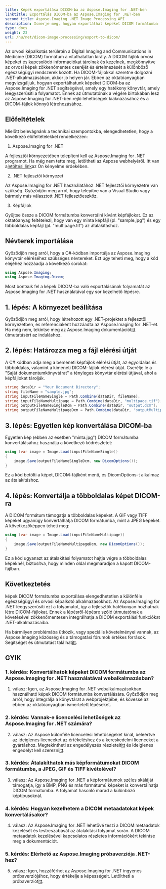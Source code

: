 ```yaml
---
title: Képek exportálása DICOM-ba az Aspose.Imaging for .NET-ben
linktitle: Exportálás DICOM-ba az Aspose.Imaging for .NET-ben
second_title: Aspose.Imaging .NET Image Processing API
description: Ismerje meg, hogyan exportálhat képeket DICOM formátumba .NET-ben az Aspose.Imaging segítségével. Konvertálja az orvosi képeket könnyedén.
type: docs
weight: 23
url: /hu/net/dicom-image-processing/export-to-dicom/
---
```

Az orvosi képalkotás területén a Digital Imaging and Communications in Medicine (DICOM) formátum a vitathatatlan király. A DICOM fájlok orvosi képeket és kapcsolódó információkat tárolnak és kezelnek, megkönnyítve az orvosi képek zökkenőmentes cseréjét és értelmezését a különböző egészségügyi rendszerek között. Ha DICOM-fájlokkal szeretne dolgozni .NET-alkalmazásában, akkor jó helyen jár. Ebben az oktatóanyagban megvizsgáljuk, hogyan exportálhatunk képeket DICOM-ba az Aspose.Imaging for .NET segítségével, amely egy hatékony könyvtár, amely leegyszerűsíti a folyamatot. Ennek az útmutatónak a végére birtokában lesz az Aspose.Imaging for .NET-ben rejlő lehetőségek kiaknázásához és a DICOM-fájlok könnyű létrehozásához.

## Előfeltételek

Mielőtt belevágnánk a technikai szempontokba, elengedhetetlen, hogy a következő előfeltételekkel rendelkezzen:

1. Aspose.Imaging for .NET

 A fejlesztői környezetében telepíteni kell az Aspose.Imaging for .NET programot. Ha még nem tette meg, letöltheti az Aspose webhelyéről. Itt van a[letöltési link](https://releases.aspose.com/imaging/net/)az Ön kényelme érdekében.

2. .NET fejlesztői környezet

Az Aspose.Imaging for .NET használatához .NET fejlesztői környezetre van szükség. Győződjön meg arról, hogy telepítve van a Visual Studio vagy bármely más választott .NET fejlesztőeszköz.

3. Képfájlok

Gyűjtse össze a DICOM formátumba konvertálni kívánt képfájlokat. Ez az oktatóanyag feltételezi, hogy van egy minta képfájl (pl. "sample.jpg") és egy többoldalas képfájl (pl. "multipage.tif") az átalakításhoz.

## Névterek importálása

Győződjön meg arról, hogy a C#-kódban importálja az Aspose.Imaging könyvtár eléréséhez szükséges névtereket. Ezt úgy teheti meg, hogy a kód elejéhez hozzáadja a következő sorokat:

```csharp
using Aspose.Imaging;
using Aspose.Imaging.Dicom;
```

Most bontsuk fel a képek DICOM-ba való exportálásának folyamatát az Aspose.Imaging for .NET használatával egy sor kezelhető lépésre.

## 1. lépés: A környezet beállítása

 Győződjön meg arról, hogy létrehozott egy .NET-projektet a fejlesztői környezetben, és referenciaként hozzáadta az Aspose.Imaging for .NET-et. Ha még nem, tekintse meg az Aspose.Imaging dokumentációt[itt](https://reference.aspose.com/imaging/net/) útmutatásért az induláshoz.

## 2. lépés: Határozza meg a fájl elérési útját

A C# kódban adja meg a bemeneti képfájlok elérési útját, az egyoldalas és többoldalas, valamint a kimeneti DICOM-fájlok elérési útját. Cserélje le a "Saját dokumentumkönyvtárat" a tényleges könyvtár elérési útjával, ahol a képfájlokat tárolják.

```csharp
string dataDir = "Your Document Directory";
string fileName = "sample.jpg";
string inputFileNameSingle = Path.Combine(dataDir, fileName);
string inputFileNameMultipage = Path.Combine(dataDir, "multipage.tif");
string outputFileNameSingleDcm = Path.Combine(dataDir, "output.dcm");
string outputFileNameMultipageDcm = Path.Combine(dataDir, "outputMultipage.dcm");
```

## 3. lépés: Egyetlen kép konvertálása DICOM-ba

Egyetlen kép (ebben az esetben "minta.jpg") DICOM formátumba konvertálásához használja a következő kódrészletet:

```csharp
using (var image = Image.Load(inputFileNameSingle))
{
    image.Save(outputFileNameSingleDcm, new DicomOptions());
}
```

Ez a kód betölti a képet, DICOM-fájlként menti, és DicomOptions-t alkalmaz az átalakításhoz.

## 4. lépés: Konvertálja a többoldalas képet DICOM-ra

A DICOM formátum támogatja a többoldalas képeket. A GIF vagy TIFF képeket ugyanúgy konvertálhatja DICOM formátumba, mint a JPEG képeket. A következőképpen teheti meg:

```csharp
using (var image = Image.Load(inputFileNameMultipage))
{
    image.Save(outputFileNameMultipageDcm, new DicomOptions());
}
```

Ez a kód ugyanazt az átalakítási folyamatot hajtja végre a többoldalas képeknél, biztosítva, hogy minden oldal megmaradjon a kapott DICOM-fájlban.

## Következtetés

képek DICOM formátumba exportálása elengedhetetlen a különféle egészségügyi és orvosi képalkotó alkalmazásokhoz. Az Aspose.Imaging for .NET leegyszerűsíti ezt a folyamatot, így a fejlesztők hatékonyan hozhatnak létre DICOM-fájlokat. Ennek a lépésről-lépésre szóló útmutatónak a követésével zökkenőmentesen integrálhatja a DICOM exportálási funkciókat .NET-alkalmazásaiba.

 Ha bármilyen problémába ütközik, vagy speciális követelményei vannak, az Aspose.Imaging közösség és a támogatási fórumok értékes források. Segítséget és útmutatást találhat[itt](https://forum.aspose.com/).

## GYIK

### 1. kérdés: Konvertálhatok képeket DICOM formátumba az Aspose.Imaging for .NET használatával webalkalmazásban?

1. válasz: Igen, az Aspose.Imaging for .NET webalkalmazásokban használható képek DICOM formátumba konvertálására. Győződjön meg arról, hogy integrálja a könyvtárat a webprojektjébe, és kövesse az ebben az oktatóanyagban ismertetett lépéseket.

### 2. kérdés: Vannak-e licencelési lehetőségek az Aspose.Imaging for .NET számára?

2. válasz: Az Aspose különféle licencelési lehetőségeket kínál, beleértve az ideiglenes licenceket az értékeléshez és a kereskedelmi licenceket a gyártáshoz. Megtekintheti az engedélyezés részleteit[itt](https://purchase.aspose.com/buy) és ideiglenes engedélyt kell szerezni[itt](https://purchase.aspose.com/temporary-license/).

### 3. kérdés: Átalakíthatok más képformátumokat DICOM formátumba, a JPEG, GIF és TIFF kivételével?

3. válasz: Az Aspose.Imaging for .NET a képformátumok széles skáláját támogatja, így a BMP, PNG és más formátumú képeket is konvertálhatja DICOM formátumba. A folyamat hasonló marad a különböző képtípusoknál.

### 4. kérdés: Hogyan kezelhetem a DICOM metaadatokat képek konvertálásakor?

4. válasz: Az Aspose.Imaging for .NET lehetővé teszi a DICOM metaadatok kezelését és testreszabását az átalakítási folyamat során. A DICOM metaadatok kezelésével kapcsolatos részletes információkért tekintse meg a dokumentációt.

### 5. kérdés: Elérhető az Aspose.Imaging próbaverziója .NET-hez?

 5. válasz: Igen, hozzáférhet az Aspose.Imaging for .NET ingyenes próbaverziójához, hogy értékelje a képességeit. Letöltheti a próbaverziót[itt](https://releases.aspose.com/).